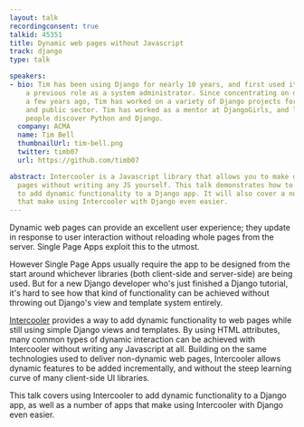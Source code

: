 ```yaml
---
layout: talk
recordingconsent: true
talkid: 45351
title: Dynamic web pages without Javascript
track: django
type: talk

speakers:
- bio: Tim has been using Django for nearly 10 years, and first used it in anger in
    a previous role as a system administrator. Since concentrating on development
    a few years ago, Tim has worked on a variety of Django projects for both the private
    and public sector. Tim has worked as a mentor at DjangoGirls, and loves to help
    people discover Python and Django.
  company: ACMA
  name: Tim Bell
  thumbnailUrl: tim-bell.png
  twitter: timb07
  url: https://github.com/timb07

abstract: Intercooler is a Javascript library that allows you to make dynamic web
  pages without writing any JS yourself. This talk demonstrates how to use Intercooler
  to add dynamic functionality to a Django app. It will also cover a number of apps
  that make using Intercooler with Django even easier.
---
```

Dynamic web pages can provide an excellent user experience; they update in response to user interaction without reloading whole pages from the server. Single Page Apps exploit this to the utmost.

However Single Page Apps usually require the app to be designed from the start around whichever libraries (both client-side and server-side) are being used. But for a new Django developer who's just finished a Django tutorial, it's hard to see how that kind of functionality can be achieved without throwing out Django's view and template system entirely.

[Intercooler](http://intercoolerjs.org/) provides a way to add dynamic functionality to web pages while still using simple Django views and templates. By using HTML attributes, many common types of dynamic interaction can be achieved with Intercooler without writing any Javascript at all. Building on the same technologies used to deliver non-dynamic web pages, Intercooler allows dynamic features to be added incrementally, and without the steep learning curve of many client-side UI libraries.

This talk covers using Intercooler to add dynamic functionality to a Django app, as well as a number of apps that make using Intercooler with Django even easier.
